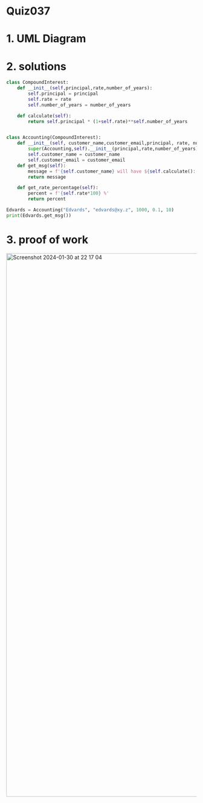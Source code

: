 # Quiz037



# 1. UML Diagram




# 2. solutions


```.py
class CompoundInterest:
    def __init__(self,principal,rate,number_of_years):
        self.principal = principal
        self.rate = rate
        self.number_of_years = number_of_years

    def calculate(self):
        return self.principal * (1+self.rate)**self.number_of_years


class Accounting(CompoundInterest):
    def __init__(self, customer_name,customer_email,principal, rate, number_of_years):
        super(Accounting,self).__init__(principal,rate,number_of_years)
        self.customer_name = customer_name
        self.customer_email = customer_email
    def get_msg(self):
        message = f'{self.customer_name} will have ${self.calculate():.2f} in {self.number_of_years} years if the principal is ${self.principal} with {self.get_rate_percentage()} annual compound interest'
        return message

    def get_rate_percentage(self):
        percent = f'{self.rate*100} %'
        return percent

Edvards = Accounting("Edvards", "edvards@xy.z", 1000, 0.1, 10)
print(Edvards.get_msg())

```


# 3. proof of work

<img width="1440" alt="Screenshot 2024-01-30 at 22 17 04" src="https://github.com/Rokyyz/Unit3/assets/134658259/d9e20ff3-893c-4e50-a45b-7fb0a873f1b4">
